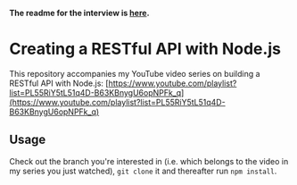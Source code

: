 **The readme for the interview is [here](interview/README.md).**

# Creating a RESTful API with Node.js
This repository accompanies my YouTube video series on building a RESTful API with Node.js: [https://www.youtube.com/playlist?list=PL55RiY5tL51q4D-B63KBnygU6opNPFk_q](https://www.youtube.com/playlist?list=PL55RiY5tL51q4D-B63KBnygU6opNPFk_q)

## Usage
Check out the branch you're interested in (i.e. which belongs to the video in my series you just watched), ```git clone``` it and thereafter run ```npm install```.
